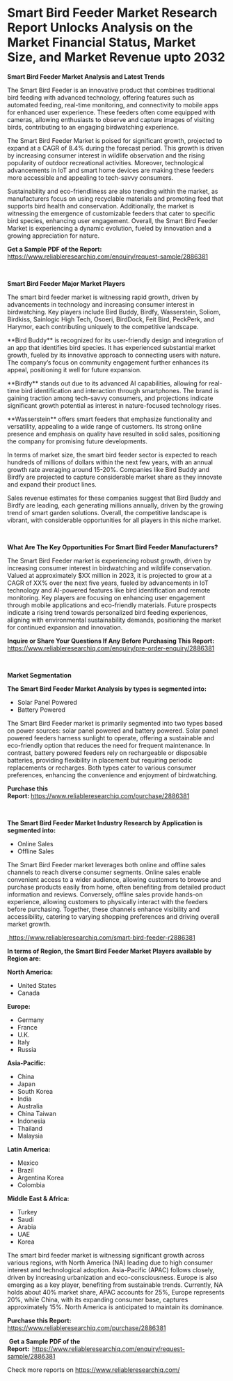 <p><h1>Smart Bird Feeder Market Research Report Unlocks Analysis on the Market Financial Status, Market Size, and Market Revenue upto 2032</h1></p><p><strong>Smart Bird Feeder Market Analysis and Latest Trends</strong></p>
<p><p>The Smart Bird Feeder is an innovative product that combines traditional bird feeding with advanced technology, offering features such as automated feeding, real-time monitoring, and connectivity to mobile apps for enhanced user experience. These feeders often come equipped with cameras, allowing enthusiasts to observe and capture images of visiting birds, contributing to an engaging birdwatching experience.</p><p>The Smart Bird Feeder Market is poised for significant growth, projected to expand at a CAGR of 8.4% during the forecast period. This growth is driven by increasing consumer interest in wildlife observation and the rising popularity of outdoor recreational activities. Moreover, technological advancements in IoT and smart home devices are making these feeders more accessible and appealing to tech-savvy consumers. </p><p>Sustainability and eco-friendliness are also trending within the market, as manufacturers focus on using recyclable materials and promoting feed that supports bird health and conservation. Additionally, the market is witnessing the emergence of customizable feeders that cater to specific bird species, enhancing user engagement. Overall, the Smart Bird Feeder Market is experiencing a dynamic evolution, fueled by innovation and a growing appreciation for nature.</p></p>
<p><strong>Get a Sample PDF of the Report:&nbsp;</strong> <a href="https://www.reliableresearchiq.com/enquiry/request-sample/2886381?utm_campaign=3171&utm_medium=2&utm_source=Github&utm_content=ia&utm_term=13032025&utm_id=smart-bird-feeder">https://www.reliableresearchiq.com/enquiry/request-sample/2886381</a></p>
<p>&nbsp;</p>
<p><strong>Smart Bird Feeder Major Market Players</strong></p>
<p><p>The smart bird feeder market is witnessing rapid growth, driven by advancements in technology and increasing consumer interest in birdwatching. Key players include Bird Buddy, Birdfy, Wasserstein, Soliom, Birdkiss, Sainlogic High Tech, Osoeri, BirdDock, Feit Bird, PeckPerk, and Harymor, each contributing uniquely to the competitive landscape.</p><p>**Bird Buddy** is recognized for its user-friendly design and integration of an app that identifies bird species. It has experienced substantial market growth, fueled by its innovative approach to connecting users with nature. The company’s focus on community engagement further enhances its appeal, positioning it well for future expansion.</p><p>**Birdfy** stands out due to its advanced AI capabilities, allowing for real-time bird identification and interaction through smartphones. The brand is gaining traction among tech-savvy consumers, and projections indicate significant growth potential as interest in nature-focused technology rises.</p><p>**Wasserstein** offers smart feeders that emphasize functionality and versatility, appealing to a wide range of customers. Its strong online presence and emphasis on quality have resulted in solid sales, positioning the company for promising future developments.</p><p>In terms of market size, the smart bird feeder sector is expected to reach hundreds of millions of dollars within the next few years, with an annual growth rate averaging around 15-20%. Companies like Bird Buddy and Birdfy are projected to capture considerable market share as they innovate and expand their product lines.</p><p>Sales revenue estimates for these companies suggest that Bird Buddy and Birdfy are leading, each generating millions annually, driven by the growing trend of smart garden solutions. Overall, the competitive landscape is vibrant, with considerable opportunities for all players in this niche market.</p></p>
<p>&nbsp;</p>
<p><strong>What Are The Key Opportunities For Smart Bird Feeder Manufacturers?</strong></p>
<p><p>The Smart Bird Feeder market is experiencing robust growth, driven by increasing consumer interest in birdwatching and wildlife conservation. Valued at approximately $XX million in 2023, it is projected to grow at a CAGR of XX% over the next five years, fueled by advancements in IoT technology and AI-powered features like bird identification and remote monitoring. Key players are focusing on enhancing user engagement through mobile applications and eco-friendly materials. Future prospects indicate a rising trend towards personalized bird feeding experiences, aligning with environmental sustainability demands, positioning the market for continued expansion and innovation.</p></p>
<p><strong>Inquire or Share Your Questions If Any Before Purchasing This Report:</strong> <a href="https://www.reliableresearchiq.com/enquiry/pre-order-enquiry/2886381?utm_campaign=3171&utm_medium=2&utm_source=Github&utm_content=ia&utm_term=13032025&utm_id=smart-bird-feeder">https://www.reliableresearchiq.com/enquiry/pre-order-enquiry/2886381</a></p>
<p>&nbsp;</p>
<p><strong>Market Segmentation</strong></p>
<p><strong>The Smart Bird Feeder Market Analysis by types is segmented into:</strong></p>
<p><ul><li>Solar Panel Powered</li><li>Battery Powered</li></ul></p>
<p><p>The Smart Bird Feeder market is primarily segmented into two types based on power sources: solar panel powered and battery powered. Solar panel powered feeders harness sunlight to operate, offering a sustainable and eco-friendly option that reduces the need for frequent maintenance. In contrast, battery powered feeders rely on rechargeable or disposable batteries, providing flexibility in placement but requiring periodic replacements or recharges. Both types cater to various consumer preferences, enhancing the convenience and enjoyment of birdwatching.</p></p>
<p><strong>Purchase this Report:&nbsp;</strong><a href="https://www.reliableresearchiq.com/purchase/2886381?utm_campaign=3171&utm_medium=2&utm_source=Github&utm_content=ia&utm_term=13032025&utm_id=smart-bird-feeder">https://www.reliableresearchiq.com/purchase/2886381</a></p>
<p>&nbsp;</p>
<p><strong>The Smart Bird Feeder Market Industry Research by Application is segmented into:</strong></p>
<p><ul><li>Online Sales</li><li>Offline Sales</li></ul></p>
<p><p>The Smart Bird Feeder market leverages both online and offline sales channels to reach diverse consumer segments. Online sales enable convenient access to a wider audience, allowing customers to browse and purchase products easily from home, often benefiting from detailed product information and reviews. Conversely, offline sales provide hands-on experience, allowing customers to physically interact with the feeders before purchasing. Together, these channels enhance visibility and accessibility, catering to varying shopping preferences and driving overall market growth.</p></p>
<p><a href="https://www.reliableresearchiq.com/smart-bird-feeder-r2886381?utm_campaign=3171&utm_medium=2&utm_source=Github&utm_content=ia&utm_term=13032025&utm_id=smart-bird-feeder">&nbsp;https://www.reliableresearchiq.com/smart-bird-feeder-r2886381</a></p>
<p><strong>In terms of Region, the Smart Bird Feeder Market Players available by Region are:</strong></p>
<p>
    <p> <strong> North America: </strong>
        <ul>
            <li>United States</li>
            <li>Canada</li>
        </ul>
        </p> 
    <p> <strong> Europe: </strong>
        <ul>
            <li>Germany</li>
            <li>France</li>
            <li>U.K.</li>
            <li>Italy</li>
            <li>Russia</li>
        </ul>
        </p> 
    <p> <strong> Asia-Pacific: </strong>
        <ul>
            <li>China</li>
            <li>Japan</li>
            <li>South Korea</li>
            <li>India</li>
            <li>Australia</li>
            <li>China Taiwan</li>
            <li>Indonesia</li>
            <li>Thailand</li>
            <li>Malaysia</li>
        </ul>
        </p> 
    <p> <strong> Latin America: </strong>
        <ul>
            <li>Mexico</li>
            <li>Brazil</li>
            <li>Argentina Korea</li>
            <li>Colombia</li>
        </ul>
        </p> 
    <p> <strong> Middle East & Africa: </strong>
        <ul>
            <li>Turkey</li>
            <li>Saudi</li>
            <li>Arabia</li>
            <li>UAE</li>
            <li>Korea</li>
        </ul>
    </p>
    </p>
<p><p>The smart bird feeder market is witnessing significant growth across various regions, with North America (NA) leading due to high consumer interest and technological adoption. Asia-Pacific (APAC) follows closely, driven by increasing urbanization and eco-consciousness. Europe is also emerging as a key player, benefiting from sustainable trends. Currently, NA holds about 40% market share, APAC accounts for 25%, Europe represents 20%, while China, with its expanding consumer base, captures approximately 15%. North America is anticipated to maintain its dominance.</p></p>
<p><strong>Purchase this Report: </strong><a href="https://www.reliableresearchiq.com/purchase/2886381?utm_campaign=3171&utm_medium=2&utm_source=Github&utm_content=ia&utm_term=13032025&utm_id=smart-bird-feeder">https://www.reliableresearchiq.com/purchase/2886381</a></p>
<p>&nbsp;<strong>Get a Sample PDF of the Report:&nbsp;&nbsp;</strong><a href="https://www.reliableresearchiq.com/enquiry/request-sample/2886381?utm_campaign=3171&utm_medium=2&utm_source=Github&utm_content=ia&utm_term=13032025&utm_id=smart-bird-feeder">https://www.reliableresearchiq.com/enquiry/request-sample/2886381</a></p>
<p><strong></strong></p>
<p>Check more reports on <a href="https://www.reliableresearchiq.com/?utm_campaign=3171&utm_medium=2&utm_source=Github&utm_content=ia&utm_term=13032025&utm_id=smart-bird-feeder">https://www.reliableresearchiq.com/</a></p>